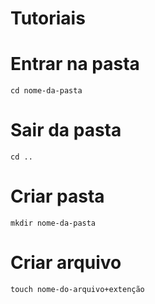 # Tutoriais

# Entrar na pasta

```
cd nome-da-pasta
```

# Sair da pasta

```
cd ..
```

# Criar pasta

```
mkdir nome-da-pasta
```

# Criar arquivo

```
touch nome-do-arquivo+extenção
```
